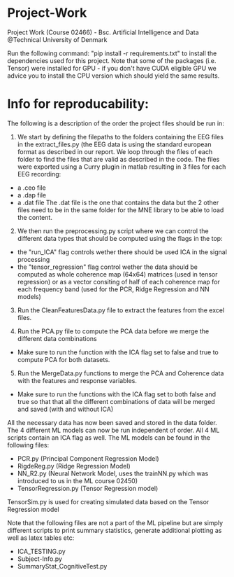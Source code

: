 # Project-Work
Project Work (Course 02466) - Bsc. Artificial Intelligence and Data @Technical University of Denmark

Run the following command: "pip install -r requirements.txt" to install the dependencies used for this project. Note that some of the packages (i.e. Tensor) were installed for GPU - if you don't have CUDA eligible GPU we advice you to install the CPU version which should yield the same results.

# Info for reproducability:
The following is a description of the order the project files should be run in:

1) We start by defining the filepaths to the folders containing the EEG files in the extract_files.py (the EEG data is using the standard european format as described in our report. We loop through the files of each folder to find the files that are valid as described in the code. The files were exported using a Curry plugin in matlab resulting in 3 files for each EEG recording:
- a .ceo file
- a .dap file
- a .dat file
The .dat file is the one that contains the data but the 2 other files need to be in the same folder for the MNE library to be able to load the content.

2) We then run the preprocessing.py script where we can control the different data types that should be computed using the flags in the top:
- the "run_ICA" flag controls wether there should be used ICA in the signal processing
- the "tensor_regression" flag control wether the data should be computed as whole coherence map (64x64) matrices (used in tensor regression) or as a vector consiting of half of each coherence map for each frequency band (used for the PCR, Ridge Regression and NN models)

3) Run the CleanFeaturesData.py file to extract the features from the excel files.

4) Run the PCA.py file to compute the PCA data before we merge the different data combinations
- Make sure to run the function with the ICA flag set to false and true to compute PCA for both datasets. 

5) Run the MergeData.py functions to merge the PCA and Coherence data with the features and response variables.
- Make sure to run the functions with the ICA flag set to both false and true so that that all the different combinations of data will be merged and saved (with and without ICA)

All the necessary data has now been saved and stored in the data folder. The 4 different ML models can now be run independent of order. All 4 ML scripts contain an ICA flag as well. The ML models can be found in the following files:
- PCR.py (Principal Component Regression Model)
- RigdeReg.py (Ridge Regression Model)
- NN_R2.py (Neural Network Model, uses the trainNN.py which was introduced to us in the ML course 02450)
- TensorRegression.py (Tensor Regression model)

TensorSim.py is used for creating simulated data based on the Tensor Regression model

Note that the following files are not a part of the ML pipeline but are simply different scripts to print summary statistics, generate additional plotting as well as latex tables etc:
- ICA_TESTING.py
- Subject-Info.py
- SummaryStat_CognitiveTest.py
